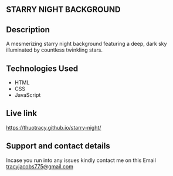 ## STARRY NIGHT BACKGROUND
## Description
A mesmerizing starry night background featuring a deep, dark sky illuminated by countless twinkling stars.

## Technologies Used
* HTML
* CSS
* JavaScript

## Live link
https://thuotracy.github.io/starry-night/

## Support and contact details
Incase you run into any issues kindly contact me on this Email tracyjacobs775@gmail.com
